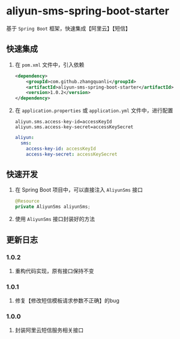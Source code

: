 # aliyun-sms-spring-boot-starter
基于 `Spring Boot` 框架，快速集成【阿里云】【短信】

## 快速集成
1. 在 `pom.xml` 文件中，引入依赖
    ```xml
    <dependency>
        <groupId>com.github.zhangquanli</groupId>
        <artifactId>aliyun-sms-spring-boot-starter</artifactId>
        <version>1.0.2</version>
    </dependency>
    ```
2. 在 `application.properties` 或 `application.yml` 文件中，进行配置
    ```properties
    aliyun.sms.access-key-id=accessKeyId
    aliyun.sms.access-key-secret=accessKeySecret
    ```
    ```yaml
    aliyun:
      sms:
        access-key-id: accessKeyId
        access-key-secret: accessKeySecret
    ```

## 快速开发
1. 在 Spring Boot 项目中，可以直接注入 `AliyunSms` 接口
    ```java
    @Resource
    private AliyunSms aliyunSms;
    ```
2. 使用 `AliyunSms` 接口封装好的方法

## 更新日志
### 1.0.2
1. 重构代码实现，原有接口保持不变

### 1.0.1
1. 修复【修改短信模板请求参数不正确】的bug

### 1.0.0
1. 封装阿里云短信服务相关接口
